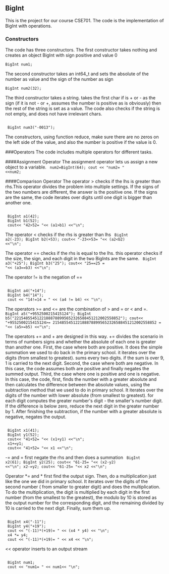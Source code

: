 ## BigInt
This is the project for our course CSE701.
The code is the implementation of BigInt with operations.
### Constructors
The code has three constructors.
The first constructor takes nothing and creates an object BigInt with sign positive and value 0
<code>  
 BigInt num1;
</code>


The second constructor takes an int64_t and sets the absolute of the number as value and the sign of the number as sign
<code>  
 BigInt num2(32);
</code>

The third constructor takes a string. takes the first char if is + or - as the sign (if it is not - or +, assumes the number is positive as is obviously)
then the rest of the string is set as a value. The code also checks if the string is not empty, and does not have irrelevant chars.

<code>
 BigInt num3("-0013");
</code>

The constructors, using function reduce, make sure there are no zeros on the left side of the value, and also the number is positive if the value is 0.

###Operators
The code includes multiple operators for different tasks.

####Assignment Operator
The assignment operator lets us assign a new object to a variable.
<code> 
 num2=BigInt(64);
 cout << "num2= " <<num2;
</code>


####Comparison Operator
The operator > checks if the lhs is greater than rhs.This operator divides the problem into multiple settings. If the signs of the two numbers are different, the answer is the positive one. 
If the signs are the same, the code iterates over digits until one digit is bigger than another one.

<code> 
 BigInt a1(42);
 BigInt b1(52);
 cout<< "42>52= "<< (a1>b1) <<"\n";
</code>

The operator < checks if the rhs is greater than lhs
<code>
 BigInt a2(-23);
 BigInt b2(+53);
 cout<< "-23<+53= "<< (a2<b2) <<"\n";
</code>

The operator == checks if the rhs is equal to the lhs. this operator checks if the size, the sign, and each digit in the two BigInts are the same.
 <code>
 BigInt a3("+25");
 BigInt b3("25");
 cout<< "25==25 = "<< (a3==b3) <<"\n";
</code>

The operator != is the negation of ==

<code>
 BigInt a4("+14");
 BigInt b4("14");
 cout << "14!=14 = " << (a4 != b4) << "\n";
</code>

The operators >= and <= are the combination of > and = or < and =.
<code>
BigInt a5("+9552500215415124");
BigInt b5("22154855451221888788995652326588451212002558852");
cout<< "+9552500215415124>= 2154855451221888788995652326588451212002558852 = "<< (a5>=b5) <<"\n";
</code>


The operators += and + are designed in this way. += divides the scenario in terms of numbers signs and whether the absolute of each one is greater than another one.
First, the case where both are positive.
It does the simple summation we used to do back in the primary school. it iterates over the digits (from smallest to greatest). sums every two digits.
if the sum is over 9, 1 is carried to the next digit. 
Second, the case where both are negative.
In this case, the code assumes both are positive and finally negates the summed output.
Third, the case where one is positive and one is negative.
In this case, the code, first, finds the number with a greater absolute and then calculates the difference between the absolute values,
using  the subtraction method that we used to do in primary school. It iterates over the digits of the number with lower absolute (from smallest to greatest). for each digit computes the greater number's digit - the smaller's number digit.
If the difference is below zero, reduce the next digit in the greater number by 1. After finishing the subtraction, if the number with a greater absolute is negative, negates the output. 

<code>
 BigInt x1(41);
 BigInt y1(52);
 cout<< "41+52= "<< (x1+y1) <<"\n";
 x1+=y1;
 cout<< "41+52= "<< x1 <<"\n";
</code>


-= and = first negate the rhs and then does a summation
<code>
 BigInt x2(61);
 BigInt y2(25);
 cout<< "61-25= "<< (x2-y2) <<"\n";
 x2-=y2;
 cout<< "61-25= "<< x2 <<"\n";
</code>

Operator *= and * first find the output sign. Then, do a multiplication just like the one we did in primary school.
 It iterates over the digits of the second number ( from smaller to greater digit) and does the multiplication. 
 To do the multiplication, the digit is multiplied by each digit in the first number (from the smallest to the greatest),
the modulo by 10 is stored as the output number for the corresponding digit, and the remaining divided by 10 is carried to the next digit.
Finally, sum them up.


<code>
 BigInt x4("-11");
 BigInt y4("+19");
 cout << "(-11)*(+19)= " << (x4 * y4) << "\n";
 x4 *= y4;
 cout << "(-11)*(+19)= " << x4 << "\n";
</code>


<< operator inserts to an output stream

<code>
 BigInt num1;
 cout << "num1= " << num1<< "\n";
</code>
